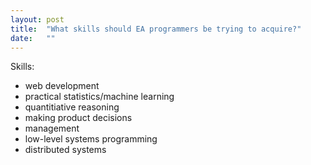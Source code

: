 ```yaml
---
layout: post
title:  "What skills should EA programmers be trying to acquire?"
date:   ""
---
```


Skills:

- web development
- practical statistics/machine learning
- quantitiative reasoning
- making product decisions
- management
- low-level systems programming
- distributed systems
